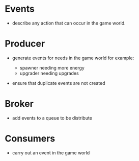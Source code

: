 # Events
- describe any action that can occur in the game world.

# Producer
- generate events for needs in the game world
    for example:
    - spawner needing more energy
    - upgrader needing upgrades

- ensure that duplicate events are not created

# Broker
- add events to a queue to be distribute

# Consumers
- carry out an event in the game world
